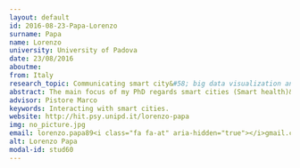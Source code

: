 ```yaml
---
layout: default 
id: 2016-08-23-Papa-Lorenzo
surname: Papa
name: Lorenzo
university: University of Padova
date: 23/08/2016
aboutme: 
from: Italy
research_topic: Communicating smart city&#58; big data visualization and communication models for citizen, citizen manager and others stakeholders.
abstract: The main focus of my PhD regards smart cities (Smart health)&#58; nowadays, the possibility to change something in a city is only managed in a qualitatively fashion; the most common way to obtain some information from citizens about their cities, is still done by means of questionnaires or by directly interviewing. We still have not a quantitatively feedback from people. Technological development, namely wearable systems, and fast computation make it possible to measure quantitatively the biological signals produced by the human body. The concept of the research project is not only based on the feedback from people, but also on the control of their state by measuring their physiological signals (ECG, EDA, etc...) to assess in everyday-life and in real time how they could be improved, in order to also improve their life quality. Combining these signals, we could potentially obtain a comprehensive and reliable description of physiological indices related to specific scenarios that could be exploited, in every moment, to model the citizen behavior. Once defined the most significant parameters and analyzed them through processing, it will be necessary to define and display the results in a simple and understandable way to all citizens&#58; the interaction between them and technological devices will be designed to be as easy as possible allowing people to react with fast and almost instantaneous changes. The data obtained will be accessible by users through user-friendly interfaces, which will not only allow an instant understanding of the values analyzed, but it could also lead to a new concept of smart city, from a static smart city (changes made after long periods) to a dynamic smart city (changes made in very short periods). The final goal of the PhD research project will be the development of guide protocols and a wearable equipment that can be used in all the cities, turning them into smart cities with a higher quality of life for the citizen.
advisor: Pistore Marco
keywords: Interacting with smart cities.
website: http://hit.psy.unipd.it/lorenzo-papa
img: no_picture.jpg
email: lorenzo.papa89<i class="fa fa-at" aria-hidden="true"></i>gmail.com
alt: Lorenzo Papa
modal-id: stud60
---
```

